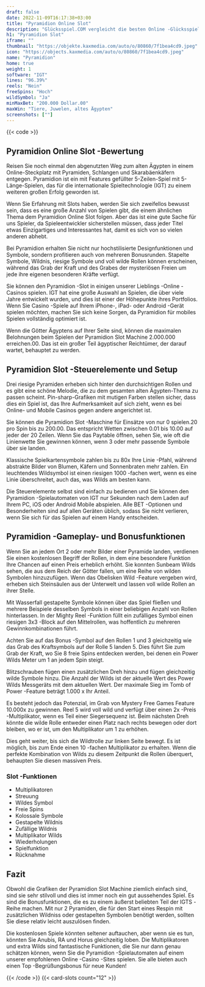 ```yaml
---
draft: false
date: 2022-11-09T16:17:38+03:00
title: "Pyramidion Online Slot"
description: "Glücksspiel.COM vergleicht die besten Online -Glücksspiel -Sites und -spiele der Kanada.  Unabhängige Produktbewertungen und exklusive Anmeldeangebote. Jetzt spielen!"
h1: "Pyramidion Slot"
iframe: ""
thumbnail: "https://objekte.kaxmedia.com/auto/o/80860/7f1bea4cd9.jpeg"
icon: "https://objects.kaxmedia.com/auto/o/80860/7f1bea4cd9.jpeg"
name: "Pyramidion"
home: true
weight: 1
software: "IGT"
lines: "96.39%"
reels: "Nein"
freeSpins: "Hoch"
wildSymbol: "Ja"
minMaxBet: "200.000 Dollar.00"
maxWin: "Tiere, Juwelen, altes Ägypten"
screenshots: [""]
---
```


{{< code >}}<h2>Pyramidion Online Slot -Bewertung</h2><p>Reisen Sie noch einmal den abgenutzten Weg zum alten Ägypten in einem Online-Steckplatz mit Pyramiden, Schlangen und Skarabäenkäfern entgegen. Pyramidion ist ein mit Features gefüllter 5-Zeilen-Spiel mit 5-Länge-Spielen, das für die internationale Spieltechnologie (IGT) zu einem weiteren großen Erfolg geworden ist.</p><p>Wenn Sie Erfahrung mit Slots haben, werden Sie sich zweifellos bewusst sein, dass es eine große Anzahl von Spielen gibt, die einem ähnlichen Thema dem Pyramidion Online Slot folgen. Aber das ist eine gute Sache für uns Spieler, da Spieleentwickler sicherstellen müssen, dass jeder Titel etwas Einzigartiges und Interessantes hat, damit es sich von so vielen anderen abhebt.</p><p>Bei Pyramidion erhalten Sie nicht nur hochstilisierte Designfunktionen und Symbole, sondern profitieren auch von mehreren Bonusrunden. Stapelte Symbole, Wildnis, riesige Symbole und voll wilde Rollen können erscheinen, während das Grab der Kraft und des Grabes der mysteriösen Freien um jede ihre eigenen besonderen Kräfte verfügt.</p><p>Sie können den Pyramidion -Slot in einigen unserer Lieblings -Online -Casinos spielen. IGT hat eine große Auswahl an Spielen, die über viele Jahre entwickelt wurden, und dies ist einer der Höhepunkte ihres Portfolios. Wenn Sie Casino -Spiele auf Ihrem iPhone-, iPad- oder Android -Gerät spielen möchten, machen Sie sich keine Sorgen, da Pyramidion für mobiles Spielen vollständig optimiert ist.</p><p>Wenn die Götter Ägyptens auf Ihrer Seite sind, können die maximalen Belohnungen beim Spielen der Pyramidion Slot Machine 2.000.000 erreichen.00. Das ist ein großer Teil ägyptischer Reichtümer, der darauf wartet, behauptet zu werden.</p><h2>Pyramidion Slot -Steuerelemente und Setup</h2><p>Drei riesige Pyramiden erheben sich hinter den durchsichtigen Rollen und es gibt eine schöne Melodie, die zu dem gesamten alten Ägypten-Thema zu passen scheint. Pin-sharp-Grafiken mit mutigen Farben stellen sicher, dass dies ein Spiel ist, das Ihre Aufmerksamkeit auf sich zieht, wenn es bei Online- und Mobile Casinos gegen andere angerichtet ist.</p><p>Sie können die Pyramidion Slot -Maschine für Einsätze von nur 0 spielen.20 pro Spin bis zu 200.00. Das entspricht Wetten zwischen 0.01 bis 10.00 auf jeder der 20 Zeilen. Wenn Sie das Paytable öffnen, sehen Sie, wie oft die Linienwette Sie gewinnen können, wenn 3 oder mehr passende Symbole über sie landen.</p><p>Klassische Spielkartensymbole zahlen bis zu 80x Ihre Linie -Pfahl, während abstrakte Bilder von Blumen, Käfern und Sonnenbraten mehr zahlen. Ein leuchtendes Wildsymbol ist einen riesigen 1000 -fachen wert, wenn es eine Linie überschreitet, auch das, was Wilds am besten kann.</p><p>Die Steuerelemente selbst sind einfach zu bedienen und Sie können den Pyramidion -Spielautomaten von IGT nur Sekunden nach dem Laden auf Ihrem PC, iOS oder Android Mobile abspielen. Alle BET -Optionen und Besonderheiten sind auf allen Geräten üblich, sodass Sie nicht verlieren, wenn Sie sich für das Spielen auf einem Handy entscheiden.</p><h2>Pyramidion -Gameplay- und Bonusfunktionen</h2><p>Wenn Sie an jedem Ort 2 oder mehr Bilder einer Pyramide landen, verdienen Sie einen kostenlosen Begriff der Rollen, in dem eine besondere Funktion Ihre Chancen auf einen Preis erheblich erhöht. Sie konnten Sunbeam Wilds sehen, die aus dem Reich der Götter fallen, um eine Reihe von wilden Symbolen hinzuzufügen. Wenn das Obelisken Wild -Feature vergeben wird, erheben sich Steinsäulen aus der Unterwelt und lassen voll wilde Rollen an ihrer Stelle.</p><p>Mit Wasserfall gestapelte Symbole können über das Spiel fließen und mehrere Beispiele desselben Symbols in einer beliebigen Anzahl von Rollen hinterlassen. In der Mighty Reel -Funktion füllt ein zufälliges Symbol einen riesigen 3x3 -Block auf den Mittelrollen, was hoffentlich zu mehreren Gewinnkombinationen führt.</p><p>Achten Sie auf das Bonus -Symbol auf den Rollen 1 und 3 gleichzeitig wie das Grab des Kraftsymbols auf der Rolle 5 landen 5. Dies führt Sie zum Grab der Kraft, wo Sie 8 freie Spins entdecken werden, bei denen ein Power Wilds Meter um 1 an jedem Spin steigt.</p><p>Blitzschrauben fügen einen zusätzlichen Dreh hinzu und fügen gleichzeitig wilde Symbole hinzu. Die Anzahl der Wilds ist der aktuelle Wert des Power Wilds Messgeräts mit dem aktuellen Wert. Der maximale Sieg im Tomb of Power -Feature beträgt 1.000 x Ihr Anteil.</p><p>Es besteht jedoch das Potenzial, im Grab von Mystery Free Games Feature 10.000x zu gewinnen. Reel 5 wird voll wild und verfügt über einen 2x -Preis -Multiplikator, wenn es Teil einer Siegersequenz ist. Beim nächsten Dreh könnte die wilde Rolle entweder einen Platz nach rechts bewegen oder dort bleiben, wo er ist, um den Multiplikator um 1 zu erhöhen.</p><p>Dies geht weiter, bis sich die Wildtrolle zur linken Seite bewegt. Es ist möglich, bis zum Ende einen 10 -fachen Multiplikator zu erhalten. Wenn die perfekte Kombination von Wilds zu diesem Zeitpunkt die Rollen überquert, behaupten Sie diesen massiven Preis.</p><h3>
Slot -Funktionen</h3><ul>
<li></span>
Multiplikatoren</li>
<li></span>
Streuung</li>
<li></span>
Wildes Symbol</li>
<li></span>
Freie Spins</li>
<li></span>
Kolossale Symbole</li>
<li></span>
Gestapelte Wildnis</li>
<li></span>
Zufällige Wildnis</li>
<li></span>
Multiplikator Wilds</li>
<li></span>
Wiederholungen</li>
<li></span>
Spielfunktion</li>
<li></span>
Rücknahme</li></ul><h2>Fazit</h2><p>Obwohl die Grafiken der Pyramidion Slot Machine ziemlich einfach sind, sind sie sehr stilvoll und dies ist immer noch ein gut aussehendes Spiel. Es sind die Bonusfunktionen, die es zu einem äußerst beliebten Teil der IGTS -Reihe machen. Mit nur 2 Pyramiden, die für den Start eines Respin mit zusätzlichen Wildniss oder gestapelten Symbolen benötigt werden, sollten Sie diese relativ leicht auszulösen finden.</p><p>Die kostenlosen Spiele könnten seltener auftauchen, aber wenn sie es tun, könnten Sie Anubis, RA und Horus gleichzeitig loben. Die Multiplikatoren und extra Wilds sind fantastische Funktionen, die Sie nur dann genau schätzen können, wenn Sie die Pyramidion -Spielautomaten auf einem unserer empfohlenen Online -Casino -Sites spielen. Sie alle bieten auch einen Top -Begrüßungsbonus für neue Kunden!</p>{{< /code >}}
 {{< card-slots count="12" >}}